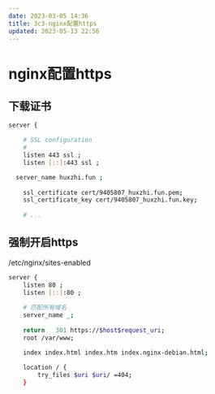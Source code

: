 ```yaml
---
date: 2023-03-05 14:36
title: 3c3-nginx配置https
updated: 2023-05-13 22:56
---
```


# nginx配置https

## 下载证书

```sh
server {

	# SSL configuration
	#
	listen 443 ssl ;
	listen [::]:443 ssl ;

  server_name huxzhi.fun ;
    
    ssl_certificate cert/9405807_huxzhi.fun.pem;
    ssl_certificate_key cert/9405807_huxzhi.fun.key;
    
    # ...

```

## 强制开启https

/etc/nginx/sites-enabled
```sh
server {
	listen 80 ;
	listen [::]:80 ;
    
    # 匹配所有域名
	server_name _;
	
	return   301 https://$host$request_uri;
	root /var/www;

	index index.html index.htm index.nginx-debian.html;
	
	location / {
		try_files $uri $uri/ =404;
	}

```